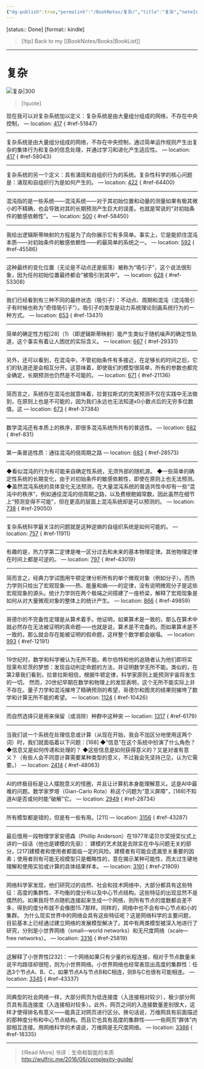 ```yaml
---
{"dg-publish":true,"permalink":"/BookNotes/复杂/","title":"复杂","noteIcon":""}
---
```


[status:: Done]
[format:: kindle]


>[!tip] Back to my [[BookNotes/Books\|BookList]]

---
# 复杂

![复杂|300](https://img9.doubanio.com/view/subject/l/public/s29715647.jpg)

>[!quote]

现在我可以对复杂系统加以定义：复杂系统是由大量组分组成的网络，不存在中央控制， — location: [417]()
{ #ref-51847}


---
复杂系统是由大量组分组成的网络，不存在中央控制，通过简单运作规则产生出复杂的集体行为和复杂的信息处理，并通过学习和进化产生适应性。 — location: [417]()
{ #ref-58043}


---
复杂系统的另一个定义：具有涌现和自组织行为的系统。复杂性科学的核心问题是：涌现和自组织行为是如何产生的。 — location: [422]()
{ #ref-64400}


---
混沌指的是一些系统——混沌系统——对于其初始位置和动量的测量如果有极其微小的不精确，也会导致对其的长期预测产生巨大的误差。也就是常说的“对初始条件的敏感依赖性”。 — location: [500]()
{ #ref-58450}


---
我给出逻辑斯蒂映射的方程是为了向你展示它有多简单。事实上，它是能抓住混沌本质——对初始条件的敏感依赖性——的最简单的系统之一。 — location: [592]()
{ #ref-45586}


---
这种最终的变化位置（无论是不动点还是振荡）被称为“吸引子”，这个说法很形象，因为任何初始位置最终都会“被吸引到其中”。 — location: [628]()
{ #ref-53308}


---
我们已经看到有三种不同的最终状态（吸引子）：不动点、周期和混沌（混沌吸引子有时候也称为“奇怪吸引子”）。吸引子的类型是动力系统理论刻画系统行为的一种方式。 — location: [653]()
{ #ref-13431}


---
简单的确定性方程[28]（1）（即逻辑斯蒂映射）能产生类似于随机噪声的确定性轨道，这个事实有着让人困扰的实际含义。 — location: [667]()
{ #ref-29331}


---
另外，还可以看到，在混沌中，不管初始条件有多接近，在足够长的时间之后，它们的轨道还是会相互分开。这意味着，即使我们的模型很简单，所有的参数也都完全确定，长期预测也仍然是不可能的。 — location: [671]()
{ #ref-21136}


---
简而言之，系统存在混沌也就意味着，拉普拉斯式的完美预测不仅在实践中无法做到，在原则上也是不可能的，因为我们永远也无法知道x0小数点后的无穷多位数值。这 — location: [673]()
{ #ref-37384}


---
数学混沌还有本质上的秩序，即很多混沌系统所共有的普适性。 — location: [682]()
{ #ref-831}


---
第一条普适性质：通往混沌的倍周期之路 — location: [683]()
{ #ref-28573}


---
◆看似混沌的行为有可能来自确定性系统，无须外部的随机源。 ◆一些简单的确定性系统的长期变化，由于对初始条件的敏感依赖性，即使在原则上也无法预测。 ◆虽然混沌系统的具体变化无法预测，在大量混沌系统的普适共性中却有一些“混沌中的秩序”，例如通往混沌的倍周期之路，以及费根鲍姆常数。因此虽然在细节上“预测变得不可能”，但在更高的层面上混沌系统却是可以预测的。 — location: [738]()
{ #ref-29050}


---
复杂系统科学最关注的问题就是这种逆熵的自组织系统是如何可能的。 — location: [757]()
{ #ref-11911}


---
有趣的是，热力学第二定律是唯一区分过去和未来的基本物理定律。其他物理定律在时间上都是可逆的。 — location: [797]()
{ #ref-43019}


---
简而言之，经典力学试图用牛顿定律分析所有的单个微观对象（例如分子）。而热力学则只给出了宏观现象——热、能量和熵——的定律，没有说明微观分子是这些宏观现象的源头。统计力学则在两个极端之间搭建了一座桥梁，解释了宏观现象是如何从对大量微观对象的整体上的统计产生。 — location: [866]()
{ #ref-49859}


---
哥德尔的不完备性定理是从算术着手。他证明，如果算术是一致的，那么在算术中就必然存在无法被证明的真命题——也就是说，算术是不完备的。而如果算术是不一致的，那么就会存在能被证明的假命题，这样整个数学都会崩塌。 — location: [993]()
{ #ref-12191}


---
19世纪时，数学和科学被认为无所不能。希尔伯特和他的追随者认为他们即将实现莱布尼茨的梦想：发现自动判定命题的方法，并证明数学无所不能。类似的，在第2章我们看到，拉普拉斯相信，根据牛顿定律，科学家原则上能预测宇宙将发生的一切。 然而，20世纪早期在数学和物理上的发现表明，这个无所不能实际上并不存在。量子力学和混沌摧垮了精确预测的希望，哥德尔和图灵的结果则摧垮了数学和计算无所不能的希望。 — location: [1124]()
{ #ref-10426}


---
而自然选择只是用来保留（或消除）种群中这种突 — location: [1317]()
{ #ref-6179}


---
当我们说一个系统在处理信息或计算（从现在开始，我会不加区分地使用这两个词）时，我们就面临着以下问题：[168] ◆“信息”在这个系统中扮演了什么角色？ ◆信息又是如何传递和处理的？ ◆这些信息是如何获得意义的？又是对谁有意义？（有些人会不同意计算需要某种类型的意义，不过我会先坚持己见，认为它需要。） — location: [2414]()
{ #ref-48063}


---
AI的终极目标是让人摆脱意义的怪圈，并且让计算机本身能理解意义。这是AI中最难的问题。数学家罗塔（Gian-Carlo Rota）称这个问题为“意义屏障”，[188]不知道AI是否或何时能“破解”它。 — location: [2949]()
{ #ref-28734}


---
所有模型都是错的，但是有一些有用。[211] — location: [3156]()
{ #ref-43287}


---
最后借用一段物理学家安德森（Phillip Anderson）在1977年诺贝尔奖授奖仪式上讲的一段话（他也是建模的先驱）： 建模的艺术就是去除实在中与问题无关的部分，[217]建模者和使用者都面临一定的风险。建模者有可能会遗漏至关重要的因素；使用者则有可能无视模型只是概略性的，意在揭示某种可能性，而太过生硬地理解和使用实验或计算的具体结果样本。 — location: [3191]()
{ #ref-21809}


---
网络科学家发现，他们研究过的自然、社会和技术网络中，大部分都具有这些特征：高度的集群性、不均衡的度分布以及中心节点结构。这些特征的出现显然不是偶然的。如果我将节点随机连接起来生成一个网络，则所有节点的度数都会差不多，得到的度分布就不会像图15.7那样。同样的，网络中也不会有中心节点和小的集群。 为什么现实世界中的网络会具有这些特征呢？这是网络科学的主要问题，目前基本上已经通过建立网络的发展模型解决了。其中有两类模型被深入地进行了研究，分别是小世界网络（small—world networks）和无尺度网络（scale—free networks）。 — location: [3316]()
{ #ref-25819}


---
这解释了小世界性[232]：一个网络如果只有少量的长程连接，相对于节点数量来说平均路径却很短，则为小世界网络。小世界网络也经常表现出高度的集群性：任选3个节点A、B、C，如果节点A与节点B和C相连，则B与C也很有可能相连。 — location: [3345]()
{ #ref-43337}


---
同典型的社会网络一样，大部分网页为低连接度（入连接相对较少），极少部分网页具有高连接度（入连接相对较多）。此外，网页之间的入连接数量差别很大，这样才使得排名有意义——能真正对网页进行区分。换句话说，万维网具有前面描述的那种度分布和中心节点结构。而且它也具有高度的集群性——一些网页“群体”内部相互连接。用网络科学的术语说，万维网是无尺度网络。 — location: [3386]()
{ #ref-18335}


---

>[!Read More]
>书评：生命和智能的本质
> http://wulfric.me/2016/06/complexity-guide/